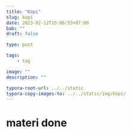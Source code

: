 ```yaml
---
title: "Kopi"
slug: kopi
date: 2023-02-12T15:06:53+07:00
bab: ""
draft: false

type: post

tags:
    - tag

image: ""
description: ""

typora-root-url: ../../static
typora-copy-images-to: ../../static/img/kopi/
---
```



# materi done